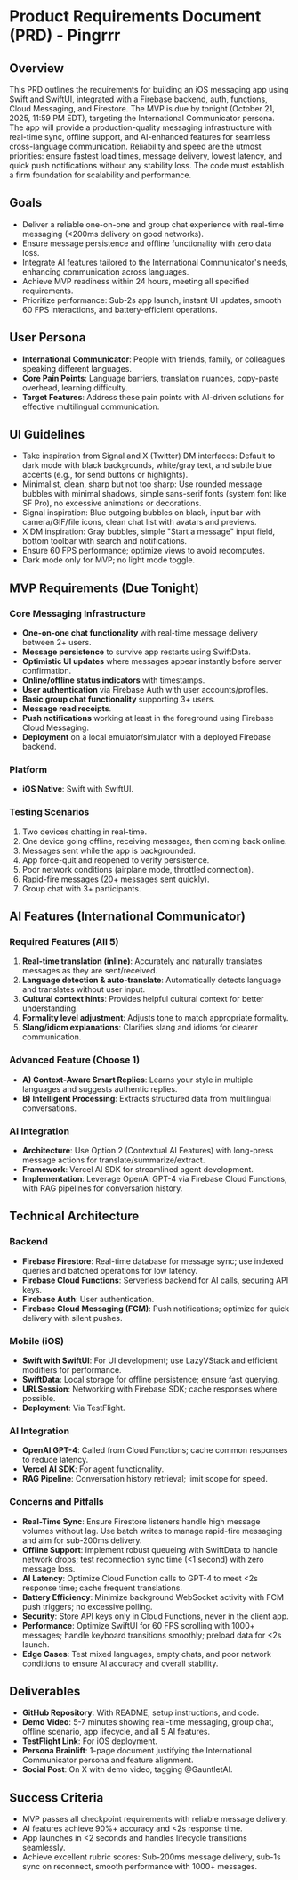 # Product Requirements Document (PRD) - Pingrrr

## Overview
This PRD outlines the requirements for building an iOS messaging app using Swift and SwiftUI, integrated with a Firebase backend, auth, functions, Cloud Messaging, and Firestore. The MVP is due by tonight (October 21, 2025, 11:59 PM EDT), targeting the International Communicator persona. The app will provide a production-quality messaging infrastructure with real-time sync, offline support, and AI-enhanced features for seamless cross-language communication. Reliability and speed are the utmost priorities: ensure fastest load times, message delivery, lowest latency, and quick push notifications without any stability loss. The code must establish a firm foundation for scalability and performance.

## Goals
- Deliver a reliable one-on-one and group chat experience with real-time messaging (<200ms delivery on good networks).
- Ensure message persistence and offline functionality with zero data loss.
- Integrate AI features tailored to the International Communicator's needs, enhancing communication across languages.
- Achieve MVP readiness within 24 hours, meeting all specified requirements.
- Prioritize performance: Sub-2s app launch, instant UI updates, smooth 60 FPS interactions, and battery-efficient operations.

## User Persona
- **International Communicator**: People with friends, family, or colleagues speaking different languages.
- **Core Pain Points**: Language barriers, translation nuances, copy-paste overhead, learning difficulty.
- **Target Features**: Address these pain points with AI-driven solutions for effective multilingual communication.

## UI Guidelines
- Take inspiration from Signal and X (Twitter) DM interfaces: Default to dark mode with black backgrounds, white/gray text, and subtle blue accents (e.g., for send buttons or highlights).
- Minimalist, clean, sharp but not too sharp: Use rounded message bubbles with minimal shadows, simple sans-serif fonts (system font like SF Pro), no excessive animations or decorations.
- Signal inspiration: Blue outgoing bubbles on black, input bar with camera/GIF/file icons, clean chat list with avatars and previews.
- X DM inspiration: Gray bubbles, simple "Start a message" input field, bottom toolbar with search and notifications.
- Ensure 60 FPS performance; optimize views to avoid recomputes.
- Dark mode only for MVP; no light mode toggle.

## MVP Requirements (Due Tonight)
### Core Messaging Infrastructure
- **One-on-one chat functionality** with real-time message delivery between 2+ users.
- **Message persistence** to survive app restarts using SwiftData.
- **Optimistic UI updates** where messages appear instantly before server confirmation.
- **Online/offline status indicators** with timestamps.
- **User authentication** via Firebase Auth with user accounts/profiles.
- **Basic group chat functionality** supporting 3+ users.
- **Message read receipts**.
- **Push notifications** working at least in the foreground using Firebase Cloud Messaging.
- **Deployment** on a local emulator/simulator with a deployed Firebase backend.

### Platform
- **iOS Native**: Swift with SwiftUI.

### Testing Scenarios
1. Two devices chatting in real-time.
2. One device going offline, receiving messages, then coming back online.
3. Messages sent while the app is backgrounded.
4. App force-quit and reopened to verify persistence.
5. Poor network conditions (airplane mode, throttled connection).
6. Rapid-fire messages (20+ messages sent quickly).
7. Group chat with 3+ participants.

## AI Features (International Communicator)
### Required Features (All 5)
1. **Real-time translation (inline)**: Accurately and naturally translates messages as they are sent/received.
2. **Language detection & auto-translate**: Automatically detects language and translates without user input.
3. **Cultural context hints**: Provides helpful cultural context for better understanding.
4. **Formality level adjustment**: Adjusts tone to match appropriate formality.
5. **Slang/idiom explanations**: Clarifies slang and idioms for clearer communication.

### Advanced Feature (Choose 1)
- **A) Context-Aware Smart Replies**: Learns your style in multiple languages and suggests authentic replies.
- **B) Intelligent Processing**: Extracts structured data from multilingual conversations.

### AI Integration
- **Architecture**: Use Option 2 (Contextual AI Features) with long-press message actions for translate/summarize/extract.
- **Framework**: Vercel AI SDK for streamlined agent development.
- **Implementation**: Leverage OpenAI GPT-4 via Firebase Cloud Functions, with RAG pipelines for conversation history.

## Technical Architecture
### Backend
- **Firebase Firestore**: Real-time database for message sync; use indexed queries and batched operations for low latency.
- **Firebase Cloud Functions**: Serverless backend for AI calls, securing API keys.
- **Firebase Auth**: User authentication.
- **Firebase Cloud Messaging (FCM)**: Push notifications; optimize for quick delivery with silent pushes.

### Mobile (iOS)
- **Swift with SwiftUI**: For UI development; use LazyVStack and efficient modifiers for performance.
- **SwiftData**: Local storage for offline persistence; ensure fast querying.
- **URLSession**: Networking with Firebase SDK; cache responses where possible.
- **Deployment**: Via TestFlight.

### AI Integration
- **OpenAI GPT-4**: Called from Cloud Functions; cache common responses to reduce latency.
- **Vercel AI SDK**: For agent functionality.
- **RAG Pipeline**: Conversation history retrieval; limit scope for speed.

### Concerns and Pitfalls
- **Real-Time Sync**: Ensure Firestore listeners handle high message volumes without lag. Use batch writes to manage rapid-fire messaging and aim for sub-200ms delivery.
- **Offline Support**: Implement robust queueing with SwiftData to handle network drops; test reconnection sync time (<1 second) with zero message loss.
- **AI Latency**: Optimize Cloud Function calls to GPT-4 to meet <2s response time; cache frequent translations.
- **Battery Efficiency**: Minimize background WebSocket activity with FCM push triggers; no excessive polling.
- **Security**: Store API keys only in Cloud Functions, never in the client app.
- **Performance**: Optimize SwiftUI for 60 FPS scrolling with 1000+ messages; handle keyboard transitions smoothly; preload data for <2s launch.
- **Edge Cases**: Test mixed languages, empty chats, and poor network conditions to ensure AI accuracy and overall stability.

## Deliverables
- **GitHub Repository**: With README, setup instructions, and code.
- **Demo Video**: 5-7 minutes showing real-time messaging, group chat, offline scenario, app lifecycle, and all 5 AI features.
- **TestFlight Link**: For iOS deployment.
- **Persona Brainlift**: 1-page document justifying the International Communicator persona and feature alignment.
- **Social Post**: On X with demo video, tagging @GauntletAI.

## Success Criteria
- MVP passes all checkpoint requirements with reliable message delivery.
- AI features achieve 90%+ accuracy and <2s response time.
- App launches in <2 seconds and handles lifecycle transitions seamlessly.
- Achieve excellent rubric scores: Sub-200ms message delivery, sub-1s sync on reconnect, smooth performance with 1000+ messages.